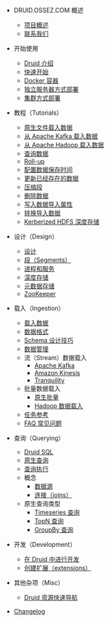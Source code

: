 - DRUID.OSSEZ.COM 概述
  - [项目概述](README.md)
  - [联系我们](CONTACT.md)

- 开始使用
  - [Druid 介绍](design/index.md)
  - [快速开始](tutorials/index.md)
  - [Docker 容器](tutorials/docker.md)
  - [独立服务器方式部署](operations/single-server.md)
  - [集群方式部署](tutorials/cluster.md)
  
- 教程（Tutorials）
  - [原生文件载入数据](tutorials/tutorial-batch.md)
  - [从 Apache Kafka 载入数据](tutorials/tutorial-kafka.md)
  - [从 Apache Hadoop 载入数据](tutorials/tutorial-batch-hadoop.md)
  - [查询数据](tutorials/tutorial-query.md)
  - [Roll-up](tutorials/tutorial-rollup.md)
  - [配置数据保存时间](tutorials/tutorial-retention.md)
  - [更新已经存在的数据](tutorials/tutorial-update-data.md)
  - [压缩段](tutorials/tutorial-compaction.md)
  - [删除数据](tutorials/tutorial-delete-data.md)
  - [写入数据导入属性](tutorials/tutorial-ingestion-spec.md)
  - [转换导入数据](tutorials/tutorial-transform-spec.md)
  - [Kerberized HDFS 深度存储](tutorials/tutorial-kerberos-hadoop.md)
  
- 设计（Design）
  - [设计](design/architecture.md)
  - [段（Segments）](design/segments.md)
  - [进程和服务](design/processes.md)
  - [深度存储](dependencies/deep-storage.md)
  - [元数据存储](dependencies/metadata-storage.md)
  - [ZooKeeper](dependencies/zookeeper.md)

- 载入（Ingestion）
  - [载入数据](ingestion/index.md)
  - [数据格式](ingestion/data-formats.md)
  - [Schema 设计技巧](ingestion/schema-design.md)
  - [数据管理](ingestion/data-management.md)
  - 流（Stream）数据载入
    - [Apache Kafka](development/extensions-core/kafka-ingestion.md)
    - [Amazon Kinesis](development/extensions-core/kinesis-ingestion.md)
    - [Tranquility](ingestion/tranquility.md)
  - 批量数据载入
    - [原生批量](ingestion/native-batch.md)
    - [Hadoop 数据载入](ingestion/hadoop.md)
  - [任务参考](ingestion/tasks.md)
  - [FAQ 常见问题](ingestion/faq.md)
  
- 查询（Querying）
  - [Druid SQL](querying/sql.md)
  - [原生查询](querying/querying.md)
  - [查询执行](querying/query-execution.md)
  - 概念
    - [数据源](querying/datasource.md)
    - [连接（joins）](querying/joins.md)
  - 原生查询类型
    - [Timeseries 查询](querying/timeseriesquery.md)
    - [TopN 查询](querying/topnquery.md)
    - [GroupBy 查询](querying/groupbyquery.md)
  
- 开发（Development）
  - [在 Druid 中进行开发](development/index.md)
  - [创建扩展（extensions）](development/modules.md)
  
- 其他杂项（Misc）
  - [Druid 资源快速导航](misc/index.md)

- [Changelog](changelog.md)